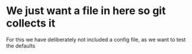 # We just want a file in here so git collects it

For this we have deliberately not included a config file, as we want to test the defaults